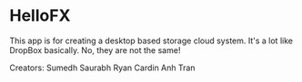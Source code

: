 # HelloFX
This app is for creating a desktop based storage cloud system. 
It's a lot like DropBox basically.
No, they are not the same!

Creators:
Sumedh Saurabh
Ryan Cardin
Anh Tran

